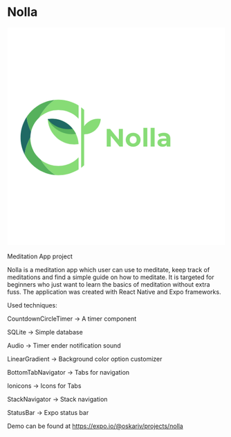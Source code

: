 # Nolla

![GitHub Logo](/nolla.png)

Meditation App project

Nolla is a meditation app which user can use to meditate, keep track of meditations and find a simple guide on how to meditate. 
It is targeted for beginners who just want to learn the basics of meditation without extra fuss. 
The application was created with React Native and Expo frameworks.

Used techniques:

CountdownCircleTimer -> A timer component

SQLite -> Simple database

Audio -> Timer ender notification sound

LinearGradient -> Background color option customizer

BottomTabNavigator -> Tabs for navigation

Ionicons -> Icons for Tabs

StackNavigator -> Stack navigation

StatusBar -> Expo status bar

Demo can be found at https://expo.io/@oskariv/projects/nolla


